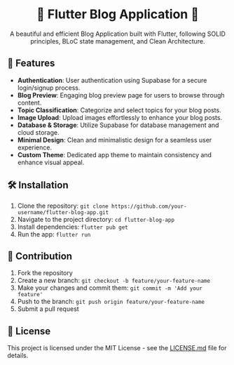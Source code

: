 <h1 align="center">📝 Flutter Blog Application 📝</h1>

<p align="center">A beautiful and efficient Blog Application built with Flutter, following SOLID principles, BLoC state management, and Clean Architecture.</p>

## 🚀 Features

- **Authentication**: User authentication using Supabase for a secure login/signup process.
- **Blog Preview**: Engaging blog preview page for users to browse through content.
- **Topic Classification**: Categorize and select topics for your blog posts.
- **Image Upload**: Upload images effortlessly to enhance your blog posts.
- **Database & Storage**: Utilize Supabase for database management and cloud storage.
- **Minimal Design**: Clean and minimalistic design for a seamless user experience.
- **Custom Theme**: Dedicated app theme to maintain consistency and enhance visual appeal.

## 🛠️ Installation

1. Clone the repository: `git clone https://github.com/your-username/flutter-blog-app.git`
2. Navigate to the project directory: `cd flutter-blog-app`
3. Install dependencies: `flutter pub get`
4. Run the app: `flutter run`

## 🤝 Contribution

1. Fork the repository
2. Create a new branch: `git checkout -b feature/your-feature-name`
3. Make your changes and commit them: `git commit -m 'Add your feature'`
4. Push to the branch: `git push origin feature/your-feature-name`
5. Submit a pull request

## 📄 License

This project is licensed under the MIT License - see the [LICENSE.md](LICENSE.md) file for details.
